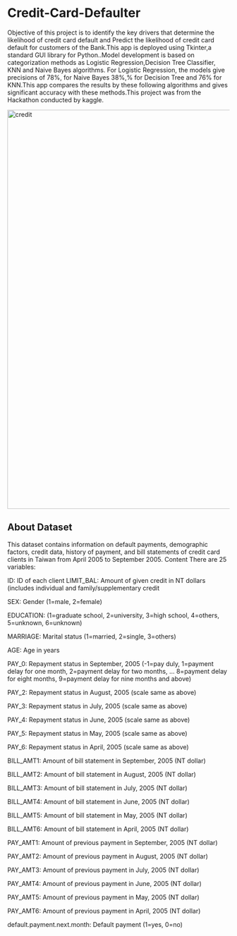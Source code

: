 # Credit-Card-Defaulter

Objective of this project is to identify the key drivers that determine the likelihood of credit card default and Predict the likelihood of credit card default for customers of the Bank.This app is deployed using Tkinter,a standard GUI library for Python..Model development is based on categorization methods as Logistic Regression,Decision Tree Classifier, KNN and Naive Bayes algorithms. For Logistic Regression, the models give precisions of 78%, for Naive Bayes 38%,% for Decision Tree and 76% for KNN.This app compares the results by these following algorithms and gives significant accuracy with these methods.This project was from the Hackathon conducted by kaggle.

<img width="906" alt="credit" src="https://github.com/user-attachments/assets/2cbe2d55-4dba-41fa-bfb1-bfd89247a530">

## About Dataset
This dataset contains information on default payments, demographic factors, credit data, history of payment, and bill statements of credit card clients in Taiwan from April 2005 to September 2005.
Content There are 25 variables:

ID: ID of each client LIMIT_BAL: Amount of given credit in NT dollars (includes individual and family/supplementary credit

SEX: Gender (1=male, 2=female)

EDUCATION: (1=graduate school, 2=university, 3=high school, 4=others, 5=unknown, 6=unknown)

MARRIAGE: Marital status (1=married, 2=single, 3=others)

AGE: Age in years

PAY_0: Repayment status in September, 2005 (-1=pay duly, 1=payment delay for one month, 2=payment delay for two months, … 8=payment delay for eight months, 9=payment delay for nine months and above)

PAY_2: Repayment status in August, 2005 (scale same as above)

PAY_3: Repayment status in July, 2005 (scale same as above)

PAY_4: Repayment status in June, 2005 (scale same as above)

PAY_5: Repayment status in May, 2005 (scale same as above)

PAY_6: Repayment status in April, 2005 (scale same as above)

BILL_AMT1: Amount of bill statement in September, 2005 (NT dollar)

BILL_AMT2: Amount of bill statement in August, 2005 (NT dollar)

BILL_AMT3: Amount of bill statement in July, 2005 (NT dollar)

BILL_AMT4: Amount of bill statement in June, 2005 (NT dollar)

BILL_AMT5: Amount of bill statement in May, 2005 (NT dollar)

BILL_AMT6: Amount of bill statement in April, 2005 (NT dollar)

PAY_AMT1: Amount of previous payment in September, 2005 (NT dollar)

PAY_AMT2: Amount of previous payment in August, 2005 (NT dollar)

PAY_AMT3: Amount of previous payment in July, 2005 (NT dollar)

PAY_AMT4: Amount of previous payment in June, 2005 (NT dollar)

PAY_AMT5: Amount of previous payment in May, 2005 (NT dollar)

PAY_AMT6: Amount of previous payment in April, 2005 (NT dollar)

default.payment.next.month: Default payment (1=yes, 0=no)
